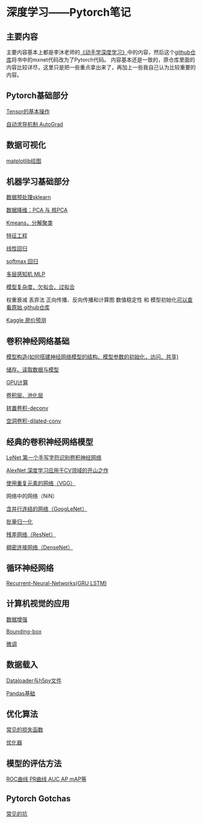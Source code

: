 # 深度学习——Pytorch笔记

## 主要内容
主要内容基本上都是李沐老师的[《动手学深度学习》](https://zh.d2l.ai/)中的内容，然后这个[github仓库](https://github.com/ShusenTang/Dive-into-DL-PyTorch)将书中的mxnet代码改为了Pytorch代码。
内容基本还是一致的，原仓库里面的内容比较详尽，这里只是把一些重点拿出来了，再加上一些我自己认为比较重要的内容。

## Pytorch基础部分

[Tensor的基本操作](Pytorch-basic/2_2_Tensor.ipynb)

[自动求导机制 AutoGrad](Pytorch-basic/2_3_AutoGrad.ipynb)



## 数据可视化

[matplotlib绘图](Visualization/matlib_plot.ipynb)


## 机器学习基础部分

[数据预处理sklearn](Machine-Learning-basic/Data-preprocessing.ipynb)

[数据降维：PCA 与 核PCA](Machine-Learning-basic/KPCA+PCA+SVD.ipynb)

[Kmeans，分解聚类](Machine-Learning-basic/Cluster.ipynb)

[特征工程](Machine-Learning-basic/Feature-Engineering.ipynb)


[线性回归](Machine-Learning-basic/3_1_Linear-regression.ipynb)

[softmax 回归](Machine-Learning-basic/3_6_7_Softmax.ipynb)

[多层感知机 MLP](Machine-Learning-basic/3_9_10_MLP.ipynb)

[模型复杂度、欠拟合、过拟合](Machine-Learning-basic/3_11_overfitting.ipynb)

权重衰减 丢弃法 正向传播、反向传播和计算图 数值稳定性 和 模型初始化[可以查看原始 github仓库](https://github.com/ShusenTang/Dive-into-DL-PyTorch)

[Kaggle 房价预测](Machine-Learning-basic/3_16_Kaggle-house-prices.ipynb)

## 卷积神经网络基础

[模型构造(如何搭建神经网络模型的结构、模型参数的初始化，访问、共享)](Convolutional-Neural-Networks/4_1_4_Creat_Modules.ipynb)

[储存、读取数据与模型](Convolutional-Neural-Networks/4_5_Save_Load.ipynb)

[GPU计算](Convolutional-Neural-Networks/4_6_Pytorch_GPU.ipynb)

[卷积层、池化层](Convolutional-Neural-Networks/Convolutional_Neural_Network.ipynb)

[转置卷积-deconv](Convolutional-Neural-Networks/deconv.ipynb)

[空洞卷积-dilated-conv](Convolutional-Neural-Networks/dilated-convolution.ipynb)

## 经典的卷积神经网络模型

[LeNet 第一个手写字符识别卷积神经网络](Classical-CNN-Architecture/LeNet.ipynb)

[AlexNet 深度学习应用于CV领域的开山之作](Classical-CNN-Architecture/AlexNet.ipynb)

[使用重复元素的网络（VGG）](Classical-CNN-Architecture/VGG.ipynb)

网络中的网络（NiN）

[含并行连结的网络（GoogLeNet）](Classical-CNN-Architecture/GoogleLeNet-Inception.ipynb)

[批量归一化](Classical-CNN-Architecture/batch_normalization.ipynb)

[残差网络（ResNet）](Classical-CNN-Architecture/ResNet.ipynb)

[稠密连接网络（DenseNet）](Classical-CNN-Architecture/DenseNet.ipynb)

## 循环神经网络

[Recurrent-Neural-Networks(GRU LSTM)](Recurrent-Neural-Networks/RNN.ipynb)


## 计算机视觉的应用

[数据增强](Computer-Vision/image-augmentation.ipynb)

[Bounding-box](Computer-Vision/Bounding-box.ipynb)

[微调](Computer-Vision/fine-tuning.ipynb)



## 数据载入

[Dataloader与h5py文件](Pytorch-basic/DataLoader.ipynb)

[Pandas基础](Data-Preprocessing/10-minutes-to-pandas.ipynb)

## 优化算法

[常见的损失函数](Optimization/Loss_Function.ipynb)

[优化器](Optimization/Optimizer.ipynb)


## 模型的评估方法

[ROC曲线 PR曲线 AUC AP mAP等](Interviews/ROC&PR&AUC&AP&mAP.ipynb)


## Pytorch Gotchas

[常见的坑](Pytorch_Gotchas.ipynb)